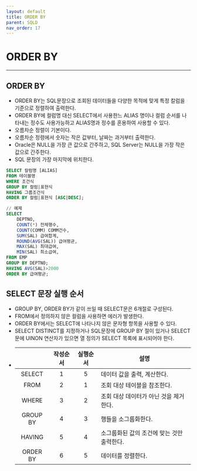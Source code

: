 ```yaml
---
layout: default
title: ORDER BY
parent: SQLD
nav_order: 17
---
```


# ORDER BY

---

## ORDER BY

- ORDER BY는 SQL문장으로 조회된 데이터들을 다양한 목적에 맞게 특정 칼럼을 기준으로 정렬하여 출력한다.
- ORDER BY에 컬럼명 대신 SELECT에서 사용한느 ALIAS 명이나 컬럼 순서를 나타내는 정수도 사용가능하고 ALIAS명과 정수를 혼용하여 사용할 수 있다.
- 오름차순 정렬이 기본이다.
- 오름차순 정령에서 숫자는 작은 값부터, 날짜는 과거부터 출력한다.
- Oracle은 NULL을 가장 큰 값으로 간주하고, SQL Server는 NULL을 가장 작은 값으로 간주한다.
- SQL 문장의 가장 마지막에 위치한다.

```sql
SELECT 칼럼명 [ALIAS]
FROM 테이블명
WHERE 조건식
GROUP BY 컬럼|표현식
HAVING 그룹조건식
ORDER BY 컬럼|표현식 [ASC|DESC];
```

```sql
// 예제
SELECT
    DEPTNO,
    COUNT(*) 전체행수,
    COUNT(COMM) COMM건수,
    SUM(SAL) 급여합계,
    ROUND(AVG(SAL)) 급여평균,
    MAX(SAL) 최대급여,
    MIN(SAL) 최소급여,
FROM EMP
GROUP BY DEPTNO;
HAVING AVG(SAL)>2000
ORDER BY 급여평균;
```

## SELECT 문장 실행 순서

- GROUP BY, ORDER BY가 같이 쓰일 때 SELECT문은 6개절로 구성된다.
- FROM에서 정의하지 않은 컬럼을 사용하면 에러가 발생한다.
- ORDER BY에서는 SELECT에 나타나지 않은 문자형 항목을 사용할 수 있다.
- SELECT DISTINCT를 지정하거나 SQL문장에 GROUP BY 절이 있거나 SELECT 문에 UINON 연산자가 있으면 열 정의가 SELECT 목록에 표시되어야 한다.
- |          | 작성순서 | 실행순서 | 설명                                       |
  | :------: | :------: | :------: | ------------------------------------------ |
  |  SELECT  |    1     |    5     | 데이터 값을 출력, 계산한다.                |
  |   FROM   |    2     |    1     | 조회 대상 테이블을 참조한다.               |
  |  WHERE   |    3     |    2     | 조회 대상 데이터가 아닌 것을 제거한다.     |
  | GROUP BY |    4     |    3     | 행들을 소그룹화한다.                       |
  |  HAVING  |    5     |    4     | 소그룹화된 값의 조건에 맞는 것만 출력한다. |
  | ORDER BY |    6     |    5     | 데이터를 정렬한다.                         |

